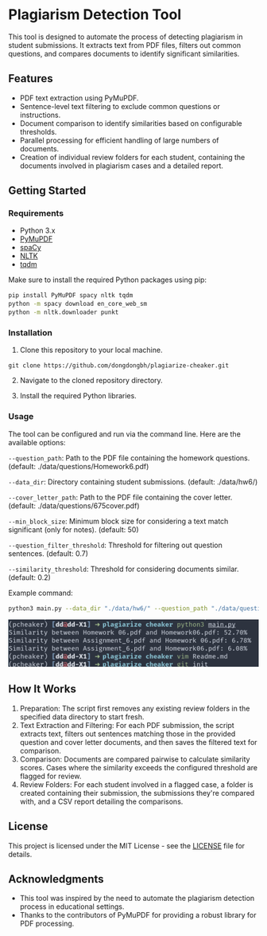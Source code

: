 # Plagiarism Detection Tool

This tool is designed to automate the process of detecting plagiarism in student submissions. It extracts text from PDF files, filters out common questions, and compares documents to identify significant similarities.

## Features

- PDF text extraction using PyMuPDF.
- Sentence-level text filtering to exclude common questions or instructions.
- Document comparison to identify similarities based on configurable thresholds.
- Parallel processing for efficient handling of large numbers of documents.
- Creation of individual review folders for each student, containing the documents involved in plagiarism cases and a detailed report.

## Getting Started

### Requirements

- Python 3.x
- [PyMuPDF](https://pypi.org/project/PyMuPDF/)
- [spaCy](https://spacy.io/)
- [NLTK](https://www.nltk.org/)
- [tqdm](https://tqdm.github.io/)

Make sure to install the required Python packages using pip:

```bash
pip install PyMuPDF spacy nltk tqdm
python -m spacy download en_core_web_sm
python -m nltk.downloader punkt
```

### Installation

1. Clone this repository to your local machine.

```
git clone https://github.com/dongdongbh/plagiarize-cheaker.git
```

2. Navigate to the cloned repository directory.

3. Install the required Python libraries.


### Usage

The tool can be configured and run via the command line. Here are the available options:

`--question_path`: Path to the PDF file containing the homework questions. (default: ./data/questions/Homework6.pdf)

`--data_dir`: Directory containing student submissions. (default: ./data/hw6/)

`--cover_letter_path`: Path to the PDF file containing the cover letter. (default: ./data/questions/675cover.pdf)

`--min_block_size`: Minimum block size for considering a text match significant (only for notes). (default: 50)

`--question_filter_threshold`: Threshold for filtering out question sentences. (default: 0.7)

`--similarity_threshold`: Threshold for considering documents similar. (default: 0.2)

Example command:

```bash
python3 main.py --data_dir "./data/hw6/" --question_path "./data/questions/Homework6.pdf" --cover_letter_path "./data/questions/675cover.pdf"
```

![Result](./img/result.png "Result of similarity comparison between PDF documents")

## How It Works
1. Preparation: The script first removes any existing review folders in the specified data directory to start fresh.
2. Text Extraction and Filtering: For each PDF submission, the script extracts text, filters out sentences matching those in the provided question and cover letter documents, and then saves the filtered text for comparison.
3. Comparison: Documents are compared pairwise to calculate similarity scores. Cases where the similarity exceeds the configured threshold are flagged for review.
4. Review Folders: For each student involved in a flagged case, a folder is created containing their submission, the submissions they're compared with, and a CSV report detailing the comparisons.

## License

This project is licensed under the MIT License - see the [LICENSE](LICENSE) file for details.

## Acknowledgments

- This tool was inspired by the need to automate the plagiarism detection process in educational settings.
- Thanks to the contributors of PyMuPDF for providing a robust library for PDF processing.

